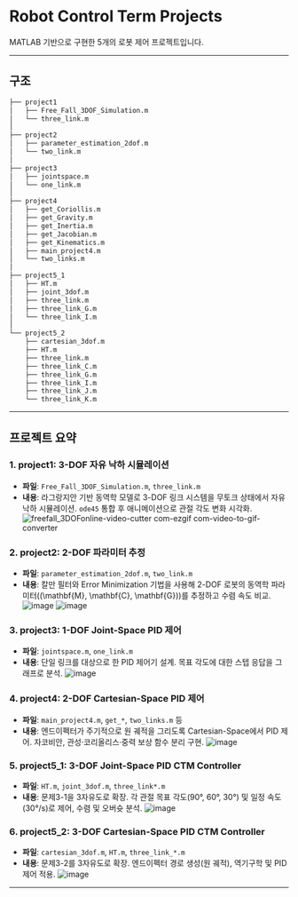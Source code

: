 # Robot Control Term Projects

MATLAB 기반으로 구현한 5개의 로봇 제어 프로젝트입니다. 

---

## 구조
```bash
├── project1
│   ├── Free_Fall_3DOF_Simulation.m
│   └── three_link.m
│
├── project2
│   ├── parameter_estimation_2dof.m
│   └── two_link.m
│
├── project3
│   ├── jointspace.m
│   └── one_link.m
│
├── project4
│   ├── get_Coriollis.m
│   ├── get_Gravity.m
│   ├── get_Inertia.m
│   ├── get_Jacobian.m
│   ├── get_Kinematics.m
│   ├── main_project4.m
│   └── two_links.m
│
├── project5_1
│   ├── HT.m
│   ├── joint_3dof.m
│   ├── three_link.m
│   ├── three_link_G.m
│   └── three_link_I.m
│
└── project5_2
    ├── cartesian_3dof.m
    ├── HT.m
    ├── three_link.m
    ├── three_link_C.m
    ├── three_link_G.m
    ├── three_link_I.m
    ├── three_link_J.m
    └── three_link_K.m
```
---


## 프로젝트 요약

### 1. project1: 3-DOF 자유 낙하 시뮬레이션  
- **파일**: `Free_Fall_3DOF_Simulation.m`, `three_link.m`  
- **내용**: 라그랑지안 기반 동역학 모델로 3-DOF 링크 시스템을 무토크 상태에서 자유 낙하 시뮬레이션. `ode45` 통합 후 애니메이션으로 관절 각도 변화 시각화.
![freefall_3DOFonline-video-cutter com-ezgif com-video-to-gif-converter](https://github.com/user-attachments/assets/50790802-bdb7-454a-bb15-009caaac11c3)

### 2. project2: 2-DOF 파라미터 추정  
- **파일**: `parameter_estimation_2dof.m`, `two_link.m`  
- **내용**: 칼만 필터와 Error Minimization 기법을 사용해 2-DOF 로봇의 동역학 파라미터(\(\mathbf{M}, \mathbf{C}, \mathbf{G}\))를 추정하고 수렴 속도 비교.
![image](https://github.com/user-attachments/assets/88f66cc1-4d5c-4603-9893-7a1cdf6c8d23)
![image](https://github.com/user-attachments/assets/4747ca49-47af-4bc2-b9e5-b0c984f8454a)

### 3. project3: 1-DOF Joint-Space PID 제어  
- **파일**: `jointspace.m`, `one_link.m`  
- **내용**: 단일 링크를 대상으로 한 PID 제어기 설계. 목표 각도에 대한 스텝 응답을 그래프로 분석.
![image](https://github.com/user-attachments/assets/06c86c68-ffa0-416f-afad-1e11ef81328c)

### 4. project4: 2-DOF Cartesian-Space PID 제어  
- **파일**: `main_project4.m`, `get_*`, `two_links.m` 등  
- **내용**: 엔드이펙터가 주기적으로 원 궤적을 그리도록 Cartesian-Space에서 PID 제어. 자코비안, 관성·코리올리스·중력 보상 함수 분리 구현.
![image](https://github.com/user-attachments/assets/64a2abcb-129b-4455-b6c8-59f2714c99b1)

### 5. project5_1: 3-DOF Joint-Space PID CTM Controller  
- **파일**: `HT.m`, `joint_3dof.m`, `three_link*.m`  
- **내용**: 문제3-1을 3자유도로 확장. 각 관절 목표 각도(90°, 60°, 30°) 및 일정 속도(30°/s)로 제어, 수렴 및 오버슛 분석.
![image](https://github.com/user-attachments/assets/b07bcb31-81c9-4c13-b5f3-63b1b7c281f7)

### 6. project5_2: 3-DOF Cartesian-Space PID CTM Controller  
- **파일**: `cartesian_3dof.m`, `HT.m`, `three_link_*.m`  
- **내용**: 문제3-2를 3자유도로 확장. 엔드이펙터 경로 생성(원 궤적), 역기구학 및 PID 제어 적용.
![image](https://github.com/user-attachments/assets/ca25d815-be78-4b57-a289-37b5ace05cdf)

---
